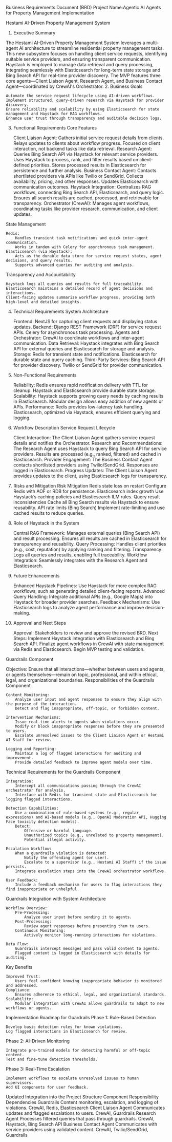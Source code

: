 Business Requirements Document (BRD)
Project Name:Agentic AI Agents for Property Management Implementation

Hestami AI-Driven Property Management System
1. Executive Summary

The Hestami AI-Driven Property Management System leverages a multi-agent AI architecture to streamline residential property management tasks. This new subsystem focuses on handling client service requests, identifying suitable service providers, and ensuring transparent communication. Haystack is employed to manage data retrieval and query processing, integrating seamlessly with Elasticsearch for long-term state storage and Bing Search API for real-time provider discovery. The MVP features three core agents—Client Liaison Agent, Research Agent, and Business Contact Agent—coordinated by CrewAI's Orchestrator.
2. Business Goals

    Automate the service request lifecycle using AI-driven workflows.
    Implement structured, query-driven research via Haystack for provider discovery.
    Ensure reliability and scalability by using Elasticsearch for state management and Haystack for RAG workflows.
    Enhance user trust through transparency and auditable decision logs.

3. Functional Requirements
Core Features

    Client Liaison Agent:
        Gathers initial service request details from clients.
        Relays updates to clients about workflow progress.
        Focused on client interaction, not backend tasks like data retrieval.
    Research Agent:
        Queries Bing Search API via Haystack for relevant service providers.
        Uses Haystack to process, rank, and filter results based on client-defined priorities.
        Stores processed results in Elasticsearch for persistence and further analysis.
    Business Contact Agent:
        Contacts shortlisted providers via APIs like Twilio or SendGrid.
        Collects availability, pricing, and other responses.
        Updates Elasticsearch with communication outcomes.
    Haystack Integration:
        Centralizes RAG workflows, connecting Bing Search API, Elasticsearch, and query logic.
        Ensures all search results are cached, processed, and retrievable for transparency.
    Orchestrator (CrewAI):
        Manages agent workflows, coordinating tasks like provider research, communication, and client updates.

State Management

    Redis:
        Handles transient task notifications and quick inter-agent communication.
        Works in tandem with Celery for asynchronous task management.
    Elasticsearch (via Haystack):
        Acts as the durable data store for service request states, agent decisions, and query results.
        Supports advanced queries for auditing and analysis.

Transparency and Accountability

    Haystack logs all queries and results for full traceability.
    Elasticsearch maintains a detailed record of agent decisions and interactions.
    Client-facing updates summarize workflow progress, providing both high-level and detailed insights.

4. Technical Requirements
System Architecture

    Frontend:
        NextJS for capturing client requests and displaying status updates.
    Backend:
        Django REST Framework (DRF) for service request APIs.
        Celery for asynchronous task processing.
    Agents and Orchestrator:
        CrewAI to coordinate workflows and inter-agent communication.
    Data Retrieval:
        Haystack integrates with Bing Search API for external queries and Elasticsearch for storage and analysis.
    Storage:
        Redis for transient state and notifications.
        Elasticsearch for durable state and query caching.
    Third-Party Services:
        Bing Search API for provider discovery.
        Twilio or SendGrid for provider communication.

5. Non-Functional Requirements

    Reliability:
        Redis ensures rapid notification delivery with TTL for cleanup.
        Haystack and Elasticsearch provide durable state storage.
    Scalability:
        Haystack supports growing query needs by caching results in Elasticsearch.
        Modular design allows easy addition of new agents or APIs.
    Performance:
        Redis provides low-latency task handling.
        Elasticsearch, optimized via Haystack, ensures efficient querying and logging.

6. Workflow Description
Service Request Lifecycle

    Client Interaction:
        The Client Liaison Agent gathers service request details and notifies the Orchestrator.
    Research and Recommendations:
        The Research Agent uses Haystack to query Bing Search API for service providers.
        Results are processed (e.g., ranked, filtered) and cached in Elasticsearch.
    Provider Engagement:
        The Business Contact Agent contacts shortlisted providers using Twilio/SendGrid.
        Responses are logged in Elasticsearch.
    Progress Updates:
        The Client Liaison Agent provides updates to the client, using Elasticsearch logs for transparency.

7. Risks and Mitigation
Risk	Mitigation
Redis state loss on restart	Configure Redis with AOF or RDB for persistence.
Elasticsearch index growth	Use Haystack’s caching policies and Elasticsearch ILM rules.
Query result inconsistencies	Cache all Bing Search results via Haystack to ensure reusability.
API rate limits (Bing Search)	Implement rate-limiting and use cached results to reduce queries.
8. Role of Haystack in the System

    Central RAG Framework:
        Manages external queries (Bing Search API) and result processing.
        Ensures all results are cached in Elasticsearch for transparency and reusability.
    Query Processing:
        Handles client priorities (e.g., cost, reputation) by applying ranking and filtering.
    Transparency:
        Logs all queries and results, enabling full traceability.
    Workflow Integration:
        Seamlessly integrates with the Research Agent and Elasticsearch.

9. Future Enhancements

    Enhanced Haystack Pipelines:
        Use Haystack for more complex RAG workflows, such as generating detailed client-facing reports.
    Advanced Query Handling:
        Integrate additional APIs (e.g., Google Maps) into Haystack for broader provider searches.
    Feedback Mechanisms:
        Use Elasticsearch logs to analyze agent performance and improve decision-making.

10. Approval and Next Steps

    Approval:
        Stakeholders to review and approve the revised BRD.
    Next Steps:
        Implement Haystack integration with Elasticsearch and Bing Search API.
        Finalize agent workflows in CrewAI with state management via Redis and Elasticsearch.
        Begin MVP testing and validation.



Guardrails Component

Objective: Ensure that all interactions—whether between users and agents, or agents themselves—remain on topic, professional, and within ethical, legal, and organizational boundaries.
Responsibilities of the Guardrails Component

    Content Monitoring:
        Analyze user input and agent responses to ensure they align with the purpose of the interaction.
        Detect and flag inappropriate, off-topic, or forbidden content.

    Intervention Mechanisms:
        Issue real-time alerts to agents when violations occur.
        Modify or block inappropriate responses before they are presented to users.
        Escalate unresolved issues to the Client Liaison Agent or Hestami AI Staff for review.

    Logging and Reporting:
        Maintain a log of flagged interactions for auditing and improvement.
        Provide detailed feedback to improve agent models over time.

Technical Requirements for the Guardrails Component

    Integration:
        Intercept all communications passing through the CrewAI orchestrator for analysis.
        Interface with Redis for transient state and Elasticsearch for logging flagged interactions.

    Detection Capabilities:
        Use a combination of rule-based systems (e.g., regular expressions) and AI-based models (e.g., OpenAI Moderation API, Hugging Face toxicity detection models).
        Detect:
            Offensive or harmful language.
            Unauthorized topics (e.g., unrelated to property management).
            Potential illegal activity.

    Escalation Workflow:
        When a guardrails violation is detected:
            Notify the offending agent (or user).
            Escalate to a supervisor (e.g., Hestami AI Staff) if the issue persists.
        Integrate escalation steps into the CrewAI orchestrator workflows.

    User Feedback:
        Include a feedback mechanism for users to flag interactions they find inappropriate or unhelpful.

Guardrails Integration with System Architecture

    Workflow Overview:
        Pre-Processing:
            Analyze user input before sending it to agents.
        Post-Processing:
            Review agent responses before presenting them to users.
        Continuous Monitoring:
            Actively monitor long-running interactions for violations.

    Data Flow:
        Guardrails intercept messages and pass valid content to agents.
        Flagged content is logged in Elasticsearch with details for auditing.

Key Benefits

    Improved Trust:
        Users feel confident knowing inappropriate behavior is monitored and addressed.
    Compliance:
        Ensures adherence to ethical, legal, and organizational standards.
    Scalability:
        Modular integration with CrewAI allows guardrails to adapt to new workflows or agents.

Implementation Roadmap for Guardrails
Phase 1: Rule-Based Detection

    Develop basic detection rules for known violations.
    Log flagged interactions in Elasticsearch for review.

Phase 2: AI-Driven Monitoring

    Integrate pre-trained models for detecting harmful or off-topic content.
    Test and fine-tune detection thresholds.

Phase 3: Real-Time Escalation

    Implement workflows to escalate unresolved issues to human supervisors.
    Add UI components for user feedback.

Updated Integration into the Project Structure
Component	Responsibility	Dependencies
Guardrails	Content monitoring, escalation, and logging of violations.	CrewAI, Redis, Elasticsearch
Client Liaison Agent	Communicates updates and flagged escalations to users.	CrewAI, Guardrails
Research Agent	Processes filtered queries that pass through guardrails.	CrewAI, Haystack, Bing Search API
Business Contact Agent	Communicates with service providers using validated content.	CrewAI, Twilio/SendGrid, Guardrails
